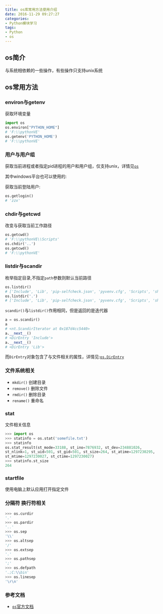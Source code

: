 ```yaml
---
title: os库常用方法使用介绍
date: 2016-11-29 09:27:27
categories:
- Python模块学习
tags:
- Python
- os
---
```


## os简介
与系统相依赖的一些操作，有些操作只支持unix系统

## os常用方法

### environ与getenv

获取环境变量

```python
import os
os.environ["PYTHON_HOME"]
# 'F:\\pythonVE'
os.getenv('PYTHON_HOME')
# 'F:\\pythonVE'
```

<!-- more -->

### 用户与用户组

获取当前进程或者指定pid进程的用户和用户组，仅支持unix，详情见[`os`](https://docs.python.org/3/library/os.html#os.getegid)

其中windows平台也可以使用的:

获取当前登陆用户:

```python
os.getlogin() 
# 'zzx'
```

### chdir与getcwd

改变与获取当前工作路径

```python
os.getcwd()
# 'F:\\pythonVE\\Scripts'
os.chdir('..')
os.getcwd()
# 'F:\\pythonVE'
```

### listdir与scandir

枚举指定目录,不指定`path`参数则默认当前路径

```python
os.listdir()
# ['Include', 'Lib', 'pip-selfcheck.json', 'pyvenv.cfg', 'Scripts', 'share']
os.listdir('.')
# ['Include', 'Lib', 'pip-selfcheck.json', 'pyvenv.cfg', 'Scripts', 'share']
```

`scandir()`与`listdir()`作用相同，但是返回的是迭代器

```python
a = os.scandir()
a
# <nt.ScandirIterator at 0x187d4cc5440>
a.__next__()
# <DirEntry 'Include'>
a.__next__()
# <DirEntry 'Lib'>
```

而`DirEntry`对象包含了与文件相关的属性，详情见:[`os.DirEntry`](https://docs.python.org/3/library/os.html#os.DirEntry)

### 文件系统相关

- `mkdir()` 创建目录
- `remove()` 删除文件
- `rmdir()` 删除目录
- `rename()` 重命名

### stat

文件相关信息

```python
>>> import os
>>> statinfo = os.stat('somefile.txt')
>>> statinfo
os.stat_result(st_mode=33188, st_ino=7876932, st_dev=234881026,
st_nlink=1, st_uid=501, st_gid=501, st_size=264, st_atime=1297230295,
st_mtime=1297230027, st_ctime=1297230027)
>>> statinfo.st_size
264
```

### startfile

使用电脑上默认应用打开指定文件

### 分隔符 换行符相关

```python
>>> os.curdir
'.'
>>> os.pardir
'..'
>>> os.sep
'\\'
>>> os.altsep
'/'
>>> os.extsep
'.'
>>> os.pathsep
';'
>>> os.defpath
'.;C:\\bin'
>>> os.linesep
'\r\n'
```

### 参考文档

- [`os`官方文档](https://docs.python.org/3/library/os.html)

